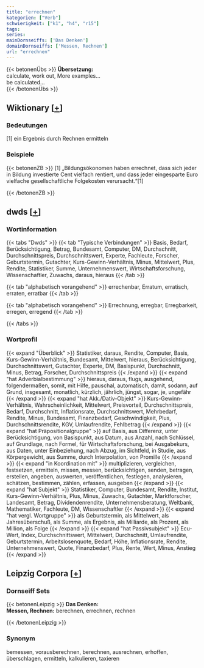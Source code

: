 ```yaml
---
title: "errechnen"
kategorien: ["Verb"]
schwierigkeit: ["k1", "h4", "r15"]
tags:
series:
mainDornseiffs: ['Das Denken']
domainDornseiffs: ['Messen, Rechnen']
url: "errechnen"
---
```


{{< betonenÜbs >}}
**Übersetzung:**  
calculate, work out, More examples...  
be calculated...  
{{< /betonenÜbs >}}

## Wiktionary [[+](https://de.wiktionary.org/wiki/errechnen)]

### Bedeutungen
[1] ein Ergebnis durch Rechnen ermitteln  

### Beispiele
{{< betonenZB >}}
[1] „Bildungsökonomen haben errechnet, dass sich jeder in Bildung investierte Cent vielfach rentiert, und dass jeder eingesparte Euro vielfache gesellschaftliche Folgekosten verursacht.“[1]  

{{< /betonenZB >}}


## dwds [[+](https://www.dwds.de/wb/errechnen)]

### Wortinformation
{{< tabs "Dwds" >}}
{{< tab "Typische Verbindungen" >}}
Basis, Bedarf, Berücksichtigung, Betrag, Bundesamt, Computer, DM, Durchschnitt, Durchschnittspreis, Durchschnittswert, Experte, Fachleute, Forscher, Geburtstermin, Gutachter, Kurs-Gewinn-Verhältnis, Minus, Mittelwert, Plus, Rendite, Statistiker, Summe, Unternehmenswert, Wirtschaftsforschung, Wissenschaftler, Zuwachs, daraus, hieraus
{{< /tab >}}

{{< tab "alphabetisch vorangehend" >}}
errechenbar, Erratum, erratisch, erraten, erratbar
{{< /tab >}}

{{< tab "alphabetisch vorangehend" >}}
Errechnung, erregbar, Erregbarkeit, erregen, erregend
{{< /tab >}}

{{< /tabs >}}

### Wortprofil
{{< expand "Überblick" >}} Statistiker, daraus, Rendite, Computer, Basis, Kurs-Gewinn-Verhältnis, Bundesamt, Mittelwert, hieraus, Berücksichtigung, Durchschnittswert, Gutachter, Experte, DM, Basispunkt, Durchschnitt, Minus, Betrag, Forscher, Durchschnittspreis {{< /expand >}}
{{< expand "hat Adverbialbestimmung" >}} hieraus, daraus, flugs, ausgehend, folgendermaßen, somit, mit Hilfe, pauschal, automatisch, damit, sodann, auf Grund, insgesamt, monatlich, kürzlich, jährlich, jüngst, sogar, je, ungefähr {{< /expand >}}
{{< expand "hat Akk./Dativ-Objekt" >}} Kurs-Gewinn-Verhältnis, Wahrscheinlichkeit, Mittelwert, Preisvorteil, Durchschnittspreis, Bedarf, Durchschnitt, Inflationsrate, Durchschnittswert, Mehrbedarf, Rendite, Minus, Bundesamt, Finanzbedarf, Geschwindigkeit, Plus, Durchschnittsrendite, KGV, Umlaufrendite, Fehlbetrag {{< /expand >}}
{{< expand "hat Präpositionalgruppe" >}} auf Basis, aus Differenz, unter Berücksichtigung, von Basispunkt, aus Datum, aus Anzahl, nach Schlüssel, auf Grundlage, nach Formel, für Wirtschaftsforschung, bei Ausgabekurs, aus Daten, unter Einbeziehung, nach Abzug, im Sichtfeld, in Studie, aus Körpergewicht, aus Summe, durch Interpolation, von Promille {{< /expand >}}
{{< expand "in Koordination mit" >}} multiplizieren, vergleichen, festsetzen, ermitteln, missen, messen, berücksichtigen, senden, betragen, erstellen, angeben, auswerten, veröffentlichen, festlegen, analysieren, schätzen, bestimmen, zählen, erfassen, ausgeben {{< /expand >}}
{{< expand "hat Subjekt" >}} Statistiker, Computer, Bundesamt, Rendite, Institut, Kurs-Gewinn-Verhältnis, Plus, Minus, Zuwachs, Gutachter, Marktforscher, Landesamt, Betrag, Dividendenrendite, Unternehmensberatung, Weltbank, Mathematiker, Fachleute, DM, Wissenschaftler {{< /expand >}}
{{< expand "hat vergl. Wortgruppe" >}} als Geburtstermin, als Mittelwert, als Jahresüberschuß, als Summe, als Ergebnis, als Milliarde, als Prozent, als Million, als Folge {{< /expand >}}
{{< expand "hat Passivsubjekt" >}} Ecu-Wert, Index, Durchschnittswert, Mittelwert, Durchschnitt, Umlaufrendite, Geburtstermin, Arbeitslosenquote, Bedarf, Höhe, Inflationsrate, Rendite, Unternehmenswert, Quote, Finanzbedarf, Plus, Rente, Wert, Minus, Anstieg {{< /expand >}}

## Leipzig Corpora [[+](https://corpora.uni-leipzig.de/en/res?word=errechnen&corpusId=deu_newscrawl-public_2018)]

### Dornseiff Sets
{{< betonenLeipzig >}}
**Das Denken:**  
**Messen, Rechnen:** berechnen, errechnen, rechnen  

{{< /betonenLeipzig >}}

### Synonym
bemessen, vorausberechnen, berechnen, ausrechnen, erhoffen, überschlagen, ermitteln, kalkulieren, taxieren

